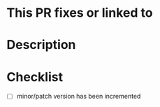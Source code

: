 # This PR fixes or linked to

<!-- Insert issue number here -->

# Description

<!-- Description of PR -->

# Checklist

- [ ] minor/patch version has been incremented
